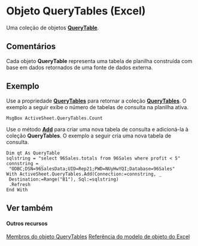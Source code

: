 
# Objeto QueryTables (Excel)

Uma coleção de objetos  **[QueryTable](505b84ea-64b3-b4fe-741a-de6884eb69eb.md)**.


## Comentários

Cada objeto  **QueryTable** representa uma tabela de planilha construída com base em dados retornados de uma fonte de dados externa.


## Exemplo

Use a propriedade  **[QueryTables](1228c6e0-f8d9-87a3-2fbf-1526f5229f1b.md)** para retornar a coleção **[QueryTables](93511da3-598e-0aa3-fbc3-14bebff8838f.md)**. O exemplo a seguir exibe o número de tabelas de consulta na planilha ativa.


```
MsgBox ActiveSheet.QueryTables.Count
```

Use o método  **[Add](ac6cd03e-31aa-cd8c-aa67-a551894c6eb3.md)** para criar uma nova tabela de consulta e adicioná-la à coleção **QueryTables**. O exemplo a seguir cria uma nova tabela de consulta.




```
Dim qt As QueryTable 
sqlstring = "select 96Sales.totals from 96Sales where profit < 5" 
connstring = _ 
 "ODBC;DSN=96SalesData;UID=Rep21;PWD=NUyHwYQI;Database=96Sales" 
With ActiveSheet.QueryTables.Add(Connection:=connstring, _ 
 Destination:=Range("B1"), Sql:=sqlstring) 
 .Refresh 
End With
```


## Ver também


#### Outros recursos


[Membros do objeto QueryTables](a573c0fc-befa-0ee6-68bb-627cb516f98c.md)
[Referência do modelo de objeto do Excel](http://msdn.microsoft.com/library/11ea8598-8a20-92d5-f98b-0da04263bf2c%28Office.15%29.aspx)